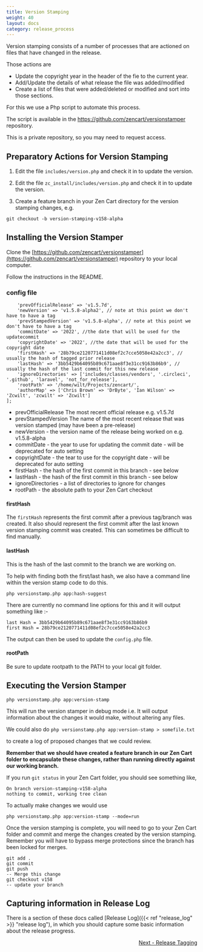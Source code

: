 ```yaml
---
title: Version Stamping
weight: 40
layout: docs
category: release_process
---
```

Version stamping consists of a number of processes that are actioned on files that have 
changed in the release.

Those actions are 

 + Update the copyright year in the header of the fie to the current year.
 + Add/Update the details of what release the file was added/modified
 + Create a list of files that were added/deleted or modified and sort into those sections.

For this we use a Php script to automate this process.

The script is available in the https://github.com/zencart/versionstamper repository.

This is a private repository, so you may need to request access.

## Preparatory Actions for Version Stamping 

1. Edit the file `includes/version.php` and check it in to update the version.

1. Edit the file `zc_install/includes/version.php` and check it in to update the version.

1. Create a feature branch in your Zen Cart directory for the version stamping changes, e.g.

`git checkout -b version-stamping-v158-alpha`


## Installing the Version Stamper

Clone the [https://github.com/zencart/versionstamper](https://github.com/zencart/versionstamper) repository to your local computer.

Follow the instructions in the README. 

### config file

```$opts = [
    'prevOfficialRelease' => 'v1.5.7d',
    'newVersion' => 'v1.5.8-alpha2', // note at this point we don't have to have a tag
    'prevStampedVersion' => 'v1.5.8-alpha', // note at this point we don't have to have a tag
    'commitDate' => '2022', //the date that will be used for the updatecommit
    'copyrightDate' => '2022', //the date that will be used for the copyright date
    'firstHash' => '28b79ce2120771411d08ef2c7cce5058e42a2cc3', // usually the hash of tagged prior release
    'lastHash' => '3bb5429b64095b89c671aae8f3e31cc9163b86b9', // usually the hash of the last commit for this new release
    'ignoreDirectories' => ['includes/classes/vendors', '.circleci', '.github', 'laravel', 'not_for_release'],
    'rootPath' => '/home/wilt/Projects/zencart/',
    'authorMap' => ['Chris Brown' => 'DrByte', 'Ian Wilson' => 'Zcwilt', 'zcwilt' => 'Zcwilt']
];

```

+ prevOfficialRelease The most recent official release e.g. v1.5.7d
+ prevStampedVersion The name of the most recent release that was version stamped (may have been a pre-release)
+ newVersion - the version name of the release being worked on e.g. v1.5.8-alpha
+ commitDate - the year to use for updating the commit date - will be deprecated for auto setting
+ copyrightDate - the tear to use for the copyright date  - will be deprecated for auto setting
+ firstHash - the hash of the first commit in this branch - see below
+ lastHash - the hash of the first commit in this branch - see below
+ ignoreDirectories - a list of directories to ignore for changes
+ rootPath - the absolute path to your Zen Cart checkout

#### firstHash

The `firstHash` represents the first commit after a previous tag/branch was created.
It also should represent the first commit after the last known version stamping commit was created.
This can sometimes be difficult to find manually.

#### lastHash

This is the hash of the last commit to the branch we are working on.

To help with finding both the first/last hash, we also have a command line within the 
version stamp code to do this. 

`php versionstamp.php app:hash-suggest`

There are currently no command line options for this and it will output something like :-

```
last Hash = 3bb5429b64095b89c671aae8f3e31cc9163b86b9
first Hash = 28b79ce2120771411d08ef2c7cce5058e42a2cc3
```
The output can then be used to update the `config.php` file.

#### rootPath 

Be sure to update rootpath to the PATH to your local git folder.

## Executing the Version Stamper

`php versionstamp.php app:version-stamp`

This will run the version stamper in debug mode 
i.e. It will output information about the changes it would make, without altering any files.

We could also do
`php versionstamp.php app:version-stamp > somefile.txt`

to create a log of proposed changes that we could review.

**Remember that we should have created a feature branch in our Zen Cart folder to encapsulate these changes, rather
than running directly against our working branch.**

If you run `git status` in your Zen Cart folder, you should see something like, 

```
On branch version-stamping-v158-alpha
nothing to commit, working tree clean
```

To actually make changes we would use

`php versionstamp.php app:version-stamp --mode=run`

Once the version stamping is complete, you will need to go to your Zen Cart folder and 
commit and merge the changes created by the version stamping.
Remember you will have to bypass merge protections since the branch has been locked for merges.

```
git add .
git commit 
git push 
-- Merge this change
git checkout v158
-- update your branch
```

## Capturing information in Release Log

There is a section of these docs called [Release Log]({{< ref "release_log" >}} "release log"), in which you should capture some
basic information about the release progress.


<div style="text-align:right;" id="next">
   <a class="btn btn-lg btn-primary mr-3 mb-4" href="/dev/release_process/release_tagging/">
        Next - Release Tagging<i class="fas fa-arrow-alt-circle-right ml-2"></i>
   </a>
</div>


